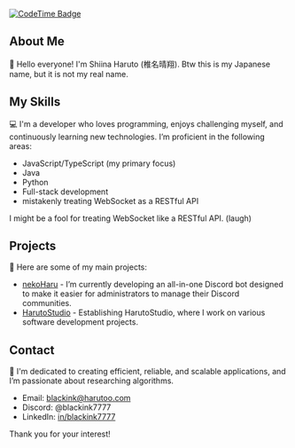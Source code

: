 [![CodeTime Badge](https://img.shields.io/endpoint?style=flat&color=222&url=https%3A%2F%2Fapi.codetime.dev%2Fshield%3Fid%3D31104%26project%3D%26in=0)](https://codetime.dev)
## About Me  
👋 Hello everyone! I'm Shiina Haruto (椎名晴翔). Btw this is my Japanese name, but it is not my real name.

## My Skills  
💻 I'm a developer who loves programming, enjoys challenging myself, and continuously learning new technologies. I’m proficient in the following areas:

- JavaScript/TypeScript (my primary focus)
- Java
- Python
- Full-stack development
- mistakenly treating WebSocket as a RESTful API

I might be a fool for treating WebSocket like a RESTful API. (laugh)

## Projects  
💾 Here are some of my main projects:

- [nekoHaru](https://harutoo.com) - I’m currently developing an all-in-one Discord bot designed to make it easier for administrators to manage their Discord communities.
- [HarutoStudio](https://github.com/HarutoStudio) - Establishing HarutoStudio, where I work on various software development projects.

## Contact  
🐶 I'm dedicated to creating efficient, reliable, and scalable applications, and I’m passionate about researching algorithms.

- Email: blackink@harutoo.com  
- Discord: @blackink7777  
- LinkedIn: [in/blackink7777](https://www.linkedin.com/in/blackink7777/)

Thank you for your interest!
